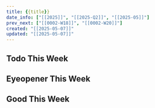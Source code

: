 ```yaml
---
title: {{title}}
date_info: ["[[2025]]", "[[2025-Q2]]", "[[2025-05]]"]
prev_next: ["[[0002-W18]]", "[[0002-W20]]"]
created: "[[2025-05-07]]"
updated: "[[2025-05-07]]"
---
```


## Todo This Week

## Eyeopener This Week

## Good This Week